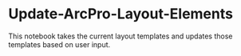 # Update-ArcPro-Layout-Elements
This notebook takes the current layout templates and updates those templates based on user input.
